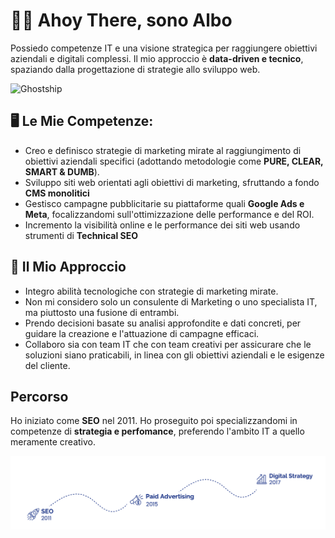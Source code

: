 # 👨‍💻  Ahoy There, sono Albo
Possiedo competenze IT e una visione strategica per raggiungere obiettivi aziendali e digitali complessi. 
Il mio approccio è **data-driven e tecnico**, spaziando dalla progettazione di strategie allo sviluppo web.

![Ghostship](https://media.giphy.com/media/DshCX0b1mBobu/giphy.gif)

## 🖥️ Le Mie Competenze:
- Creo e definisco strategie di marketing mirate al raggiungimento di obiettivi aziendali specifici (adottando metodologie come **PURE, CLEAR, SMART & DUMB**).
- Sviluppo siti web orientati agli obiettivi di marketing, sfruttando a fondo **CMS monolitici**
- Gestisco campagne pubblicitarie su piattaforme quali **Google Ads e Meta**, focalizzandomi sull'ottimizzazione delle performance e del ROI.
- Incremento la visibilità online e le performance dei siti web usando strumenti di **Technical SEO**

## 🎯 Il Mio Approccio
- Integro abilità tecnologiche con strategie di marketing mirate.
- Non mi considero solo un consulente di Marketing o uno specialista IT, ma piuttosto una fusione di entrambi.
- Prendo decisioni basate su analisi approfondite e dati concreti, per guidare la creazione e l'attuazione di campagne efficaci.
- Collaboro sia con team IT che con team creativi per assicurare che le soluzioni siano praticabili, in linea con gli obiettivi aziendali e le esigenze del cliente.

## Percorso
Ho iniziato come **SEO** nel 2011. Ho proseguito poi specializzandomi in competenze di **strategia e perfomance**, preferendo l'ambito IT a quello meramente creativo. 

![Path](img/cv-path.png)

  


